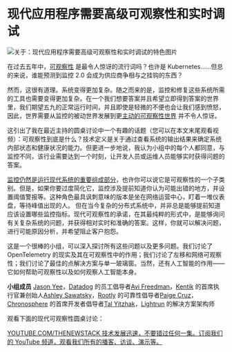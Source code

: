 # 现代应用程序需要高级可观察性和实时调试

![关于：现代应用程序需要高级可观察性和实时调试的特色图片](https://cdn.thenewstack.io/media/2024/07/4a3a37d6-observability-1024x576.jpg)

在过去五年中，[可观察性](https://thenewstack.io/observability/) 是最令人惊讶的流行词吗？也许是 Kubernetes……但总的来说，谁能预测到监控 2.0 会成为供应商争相与之挂钩的东西？

然而，这很有道理。系统变得更加复杂。随之而来的是，监控和修复这些系统所需的工具也需要变得更加复杂。在一个我们想要答案并且希望立即得到答案的世界里，我们期望五九的正常运行时间，并且即使是轻微的不便也会让我们感到愤怒，因此，世界需要从监控的被动世界发展到更[主动的可观察性世界](https://thenewstack.io/conversations-im-sick-of-having-about-observability/) 并不令人惊讶。

这引出了我在最近主持的圆桌讨论中一个有趣的话题（您可以在本文末尾观看视频）：可观察性到底是什么？技术定义是关于通过查看系统的输出结果来确定系统内部状态和健康状况的能力。但更进一步地说，我认为小组中的每个人都同意，与监控不同，该行业需要达到一个时刻，让开发人员或运维人员能够实时获得问题的答案。

[监控仍然是运行现代系统的重要组成部分](https://thenewstack.io/next-gen-observability-monitoring-and-analytics-in-platform-engineering/)，也许你可以说它是可观察性的一个子类别。但是，如果你要过度简化它，监控涉及提前知道你认为可能出错的地方，并设置阈值警报等。这种角色最具讽刺意味的版本是坐在网络运营中心，盯着一堆仪表盘，等待峰值出现的人。
但在当今复杂的分布式系统中，并非总是能够提前知道应该设置哪些监控指标。现代可观察性的承诺，在其最纯粹的形式中，是能够询问有关复杂系统的问题，并获得相对实时和准确的答案。这样，你就可以解决问题，进行可能原因分析，并希望阻止客户抱怨。

这是一个很棒的小组，可以深入探讨所有这些问题以及更多问题。我们讨论了 OpenTelemetry 的现实及其在可观察性中的作用；我们讨论了左移和网络可观察性；我们讨论了最佳的点解决方案与单一玻璃窗。当然，还有人工智能的作用——它如何帮助可观察性以及如何观察人工智能本身。

**小组成员**
[Jason Yee](https://www.linkedin.com/in/gitbisect/)，[Datadog](https://www.datadoghq.com/) 的员工倡导者[Avi Freedman](https://www.linkedin.com/in/avifreedman/)，[Kentik](https://www.kentik.com/) 的首席执行官兼创始人[Ashley Sawatsky](https://www.linkedin.com/in/ashsawatsky)，[Rootly](https://rootly.com/) 的可靠性倡导者[Paige Cruz](https://www.linkedin.com/in/paigerduty/)，[Chronosphere](https://chronosphere.io/) 的首席开发者倡导者[Tal Yitzhak](https://www.linkedin.com/in/talyitzhak)，[Lightrun](https://lightrun.com/) 的解决方案架构师

观看下面的现代可观察性圆桌讨论：

[
YOUTUBE.COM/THENEWSTACK
技术发展迅速，不要错过任何一集。订阅我们的 YouTube
频道，观看我们所有的播客、访谈、演示等。
](https://youtube.com/thenewstack?sub_confirmation=1)